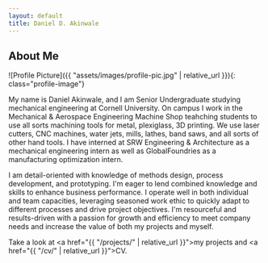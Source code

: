 ```yaml
---
layout: default
title: Daniel D. Akinwale
---
```


## About Me


![Profile Picture]({{ "assets/images/profile-pic.jpg" | relative_url }}){: class="profile-image"}

 
My name is Daniel Akinwale, and I am Senior Undergraduate studying mechanical engineering at Cornell University. On campus I work in the Mechanical & Aerospace Engineering Machine Shop teahching students to use all sorts machining tools for metal, plexiglass, 3D printing. We use laser cutters, CNC machines, water jets, mills, lathes, band saws, and all sorts of other hand tools. I have interned at SRW Engineering & Architecture as a mechanical engineering intern as well as GlobalFoundries as a manufacturing optimization intern.    

I am detail-oriented with knowledge of methods design, process development, and prototyping. I'm eager to lend combined knowledge and skills to enhance business performance. I operate well in both individual and team capacities, leveraging seasoned work ethic to quickly adapt to different processes and drive project objectives. I'm resourceful and results-driven with a passion for growth and efficiency to meet company needs and increase the value of both my projects and myself.


Take a look at <a href="{{ "/projects/" | relative_url }}">my projects</a> and <a href="{{ "/cv/" | relative_url }}">CV</a>.
